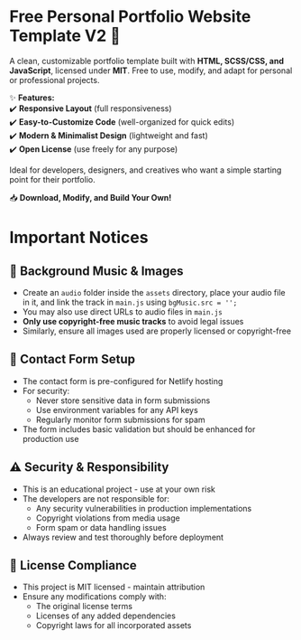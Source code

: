 # **Free Personal Portfolio Website Template V2** 🚀  

A clean, customizable portfolio template built with **HTML, SCSS/CSS, and JavaScript**, licensed under **MIT**. Free to use, modify, and adapt for personal or professional projects.  

✨ **Features:**  
✔️ **Responsive Layout** (full responsiveness)  
✔️ **Easy-to-Customize Code** (well-organized for quick edits)  
✔️ **Modern & Minimalist Design** (lightweight and fast)  
✔️ **Open License** (use freely for any purpose)  

Ideal for developers, designers, and creatives who want a simple starting point for their portfolio.  

📥 **Download, Modify, and Build Your Own!**  

# **Important Notices**

## 🎵 Background Music & Images
* Create an `audio` folder inside the `assets` directory, place your audio file in it, and link the track in `main.js` using `bgMusic.src = '';`
* You may also use direct URLs to audio files in `main.js`
* **Only use copyright-free music tracks** to avoid legal issues
* Similarly, ensure all images used are properly licensed or copyright-free

## 📝 Contact Form Setup
- The contact form is pre-configured for Netlify hosting
- For security:
  - Never store sensitive data in form submissions
  - Use environment variables for any API keys
  - Regularly monitor form submissions for spam
- The form includes basic validation but should be enhanced for production use

## ⚠️ Security & Responsibility
- This is an educational project - use at your own risk
- The developers are not responsible for:
  - Any security vulnerabilities in production implementations
  - Copyright violations from media usage
  - Form spam or data handling issues
- Always review and test thoroughly before deployment

## 📜 License Compliance
- This project is MIT licensed - maintain attribution
- Ensure any modifications comply with:
  - The original license terms
  - Licenses of any added dependencies
  - Copyright laws for all incorporated assets
